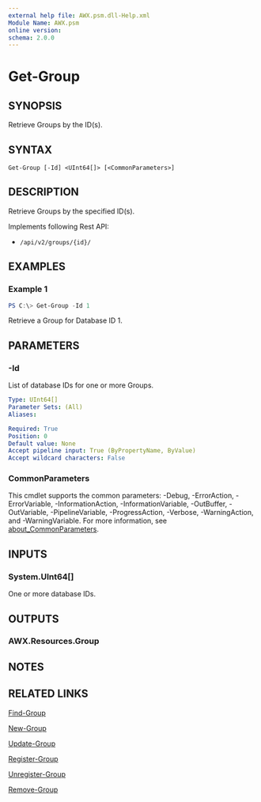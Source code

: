 ```yaml
---
external help file: AWX.psm.dll-Help.xml
Module Name: AWX.psm
online version:
schema: 2.0.0
---
```


# Get-Group

## SYNOPSIS
Retrieve Groups by the ID(s).

## SYNTAX

```
Get-Group [-Id] <UInt64[]> [<CommonParameters>]
```

## DESCRIPTION
Retrieve Groups by the specified ID(s).

Implements following Rest API:  
- `/api/v2/groups/{id}/`  

## EXAMPLES

### Example 1
```powershell
PS C:\> Get-Group -Id 1
```

Retrieve a Group for Database ID 1.

## PARAMETERS

### -Id
List of database IDs for one or more Groups.

```yaml
Type: UInt64[]
Parameter Sets: (All)
Aliases:

Required: True
Position: 0
Default value: None
Accept pipeline input: True (ByPropertyName, ByValue)
Accept wildcard characters: False
```

### CommonParameters
This cmdlet supports the common parameters: -Debug, -ErrorAction, -ErrorVariable, -InformationAction, -InformationVariable, -OutBuffer, -OutVariable, -PipelineVariable, -ProgressAction, -Verbose, -WarningAction, and -WarningVariable. For more information, see [about_CommonParameters](http://go.microsoft.com/fwlink/?LinkID=113216).

## INPUTS

### System.UInt64[]
One or more database IDs.

## OUTPUTS

### AWX.Resources.Group
## NOTES

## RELATED LINKS

[Find-Group](Find-Group.md)

[New-Group](New-Group.md)

[Update-Group](Update-Group.md)

[Register-Group](Register-Group.md)

[Unregister-Group](Unregister-Group.md)

[Remove-Group](Remove-Group.md)
